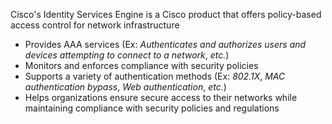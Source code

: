 Cisco's Identity Services Engine is a Cisco product that offers policy-based access control for network infrastructure

* Provides AAA services (Ex: *Authenticates and authorizes users and devices attempting to connect to a network*, *etc.*)
* Monitors and enforces compliance with security policies
* Supports a variety of authentication methods (Ex: *802.1X*, *MAC authentication bypass*, *Web authentication*, *etc.*)
* Helps organizations ensure secure access to their networks while maintaining compliance with security policies and regulations
